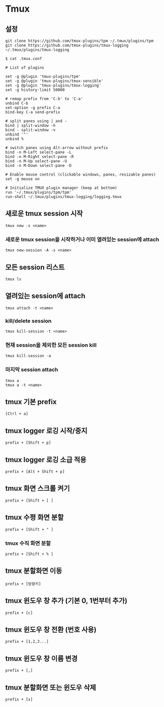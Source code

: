 # Tmux

## 설정
```git clone https://github.com/tmux-plugins/tpm ~/.tmux/plugins/tpm```<br/>
```git clone https://github.com/tmux-plugins/tmux-logging ~/.tmux/plugins/tmux-logging```<br/>
```
$ cat .tmux.conf 

# List of plugins

set -g @plugin 'tmux-plugins/tpm'
set -g @plugin 'tmux-plugins/tmux-sensible'
set -g @plugin 'tmux-plugins/tmux-logging'
set -g history-limit 50000

# remap prefix from 'C-b' to 'C-a'
unbind C-b
set-option -g prefix C-a
bind-key C-a send-prefix

# split panes using | and -
bind | split-window -h
bind - split-window -v
unbind '"'
unbind %

# switch panes using Alt-arrow without prefix
bind -n M-Left select-pane -L
bind -n M-Right select-pane -R
bind -n M-Up select-pane -U
bind -n M-Down select-pane -D

# Enable mouse control (clickable windows, panes, resizable panes)
set -g mouse on

# Initialize TMUX plugin manager (keep at bottom)
run '~/.tmux/plugins/tpm/tpm'
run-shell ~/.tmux/plugins/tmux-logging/logging.tmux
```

## 새로운 tmux session 시작
```tmux new -s <name>```

### 새로운 tmux session을 시작하거나 이미 열려있는 session에 attach
```tmux new-session -A -s <name>```

## 모든 session 리스트
```tmux ls```

## 열려있는 session에 attach
```tmux attach -t <name>```

### kill/delete session
```tmux kill-session -t <name>```

### 현재 session을 제외한 모든 session kill
```tmux kill-session -a```

### 마지막 session attach
```tmux a```<br/>```tmux a -t <name>```

## tmux 기본 prefix
```[Ctrl + a]```

## tmux logger 로깅 시작/중지 
```prefix + [Shift + p]```

## tmux logger 로깅 소급 적용 
```prefix + [Alt + Shift + p]```

## tmux 화면 스크롤 켜기
```prefix + [Shift + [ ]```

## tmux 수평 화면 분할
```prefix + [Shift + " ]```

### tmux 수직 화면 분할
```prefix + [Shift + % ]```

## tmux 분할화면 이동
```prefix + [방향키]```

## tmux 윈도우 창 추가 (기본 0, 1번부터 추가)
```prefix + [c]```

## tmux 윈도우 창 전환 (번호 사용)
```prefix + [1,2,3...]```

## tmux 윈도우 창 이름 변경
```prefix + [,]```

## tmux 분할화면 또는 윈도우 삭제
```prefix + [x]```
